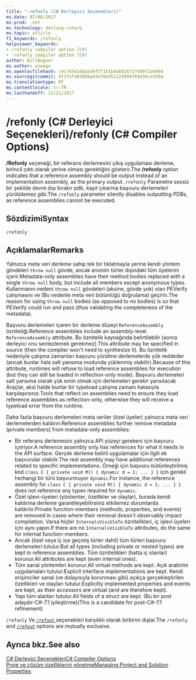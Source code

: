 ```yaml
---
title: "-refonly (C# Derleyici Seçenekleri)"
ms.date: 07/08/2017
ms.prod: .net
ms.technology: devlang-csharp
ms.topic: article
f1_keywords: /refonly
helpviewer_keywords:
- /refonly compiler option [C#]
- -refonly compiler option [C#]
author: BillWagner
ms.author: wiwagn
ms.openlocfilehash: c4c745416bda56f5f1b1b4ab8267274d972a990d
ms.sourcegitcommit: 4f3fef493080a43e70e951223894768d36ce430a
ms.translationtype: MT
ms.contentlocale: tr-TR
ms.lasthandoff: 11/21/2017
---
```

# <a name="refonly-c-compiler-options"></a><span data-ttu-id="51210-102">/refonly (C# Derleyici Seçenekleri)</span><span class="sxs-lookup"><span data-stu-id="51210-102">/refonly (C# Compiler Options)</span></span>

<span data-ttu-id="51210-103">**/Refonly** seçeneği, bir referans derlemesini çıkış uygulaması derleme, birincil çıktı olarak yerine olması gerektiğini gösterir.</span><span class="sxs-lookup"><span data-stu-id="51210-103">The **/refonly** option indicates that a reference assembly should be output instead of an implementation assembly, as the primary output.</span></span> <span data-ttu-id="51210-104">`/refonly` Parametre sessiz bir şekilde devre dışı bırakır pdb, kayıt çıkarma başvuru derlemeleri yürütülemez gibi.</span><span class="sxs-lookup"><span data-stu-id="51210-104">The `/refonly` parameter silently disables outputting PDBs, as reference assemblies cannot be executed.</span></span>

## <a name="syntax"></a><span data-ttu-id="51210-105">Sözdizimi</span><span class="sxs-lookup"><span data-stu-id="51210-105">Syntax</span></span>

```console
/refonly
```

## <a name="remarks"></a><span data-ttu-id="51210-106">Açıklamalar</span><span class="sxs-lookup"><span data-stu-id="51210-106">Remarks</span></span>

<span data-ttu-id="51210-107">Yalnızca meta veri derleme sahip tek bir tıklatmayla yerine kendi yöntem gövdeleri `throw null` gövde, ancak anonim türler dışındaki tüm üyelerini içerir.</span><span class="sxs-lookup"><span data-stu-id="51210-107">Metadata-only assemblies have their method bodies replaced with a single `throw null` body, but include all members except anonymous types.</span></span> <span data-ttu-id="51210-108">Kullanmanın nedeni `throw null` gövdeleri (aksine, gövde yok) olan PEVerify çalışmasını ve (Bu nedenle meta veri bütünlüğü doğrulama) geçirin.</span><span class="sxs-lookup"><span data-stu-id="51210-108">The reason for using `throw null` bodies (as opposed to no bodies) is so that PEVerify could run and pass (thus validating the completeness of the metadata).</span></span>

<span data-ttu-id="51210-109">Başvuru derlemeleri içeren bir derleme düzeyi `ReferenceAssembly` özniteliği.</span><span class="sxs-lookup"><span data-stu-id="51210-109">Reference assemblies include an assembly-level `ReferenceAssembly` attribute.</span></span> <span data-ttu-id="51210-110">Bu öznitelik kaynağında belirtilebilir (sonra derleyici onu sentezlemek gerekmez).</span><span class="sxs-lookup"><span data-stu-id="51210-110">This attribute may be specified in source (then the compiler won't need to synthesize it).</span></span> <span data-ttu-id="51210-111">Bu öznitelik nedeniyle çalışma zamanları başvuru yürütme derlemelerde yük reddeder (ancak bunlar hala salt yansıma modunda yüklenmiş olabilir).</span><span class="sxs-lookup"><span data-stu-id="51210-111">Because of this attribute, runtimes will refuse to load reference assemblies for execution (but they can still be loaded in reflection-only mode).</span></span> <span data-ttu-id="51210-112">Başvuru derlemeleri salt yansıma olarak yük emin olmak için derlemeleri gerekir yansıtacak Araçlar, aksi halde bunlar bir typeload çalışma zamanı hatasıyla karşılaşırsınız.</span><span class="sxs-lookup"><span data-stu-id="51210-112">Tools that reflect on assemblies need to ensure they load reference assemblies as reflection-only, otherwise they will receive a typeload error from the runtime.</span></span>

<span data-ttu-id="51210-113">Daha fazla başvuru derlemeleri meta veriler (özel üyeler) yalnızca meta veri derlemelerden kaldırın:</span><span class="sxs-lookup"><span data-stu-id="51210-113">Reference assemblies further remove metadata (private members) from metadata-only assemblies:</span></span>

- <span data-ttu-id="51210-114">Bir referans derlemesini yalnızca API yüzeyi gerekeni için başvuru içeriyor.</span><span class="sxs-lookup"><span data-stu-id="51210-114">A reference assembly only has references for what it needs in the API surface.</span></span> <span data-ttu-id="51210-115">Gerçek derleme belirli uygulamalar için ilgili ek başvurular olabilir.</span><span class="sxs-lookup"><span data-stu-id="51210-115">The real assembly may have additional references related to specific implementations.</span></span> <span data-ttu-id="51210-116">Örneği için başvuru bütünleştirilmiş kod `class C { private void M() { dynamic d = 1; ... } }` için gerekli herhangi bir türü başvurmuyor `dynamic`.</span><span class="sxs-lookup"><span data-stu-id="51210-116">For instance, the reference assembly for `class C { private void M() { dynamic d = 1; ... } }` does not reference any types required for `dynamic`.</span></span>
- <span data-ttu-id="51210-117">Özel işlevi-üyeleri (yöntemler, özellikler ve olaylar), burada kendi kaldırma derleme garantileyebilirsiniz etkilemez durumlarda kaldırılır.</span><span class="sxs-lookup"><span data-stu-id="51210-117">Private function-members (methods, properties, and events) are removed in cases where their removal doesn't observably impact compilation.</span></span> <span data-ttu-id="51210-118">Varsa hiçbir `InternalsVisibleTo` öznitelikleri, iç işlevi üyeleri için aynı yapın.</span><span class="sxs-lookup"><span data-stu-id="51210-118">If there are no `InternalsVisibleTo` attributes, do the same for internal function-members.</span></span>
- <span data-ttu-id="51210-119">Ancak (özel veya iç içe geçmiş türler dahil) tüm türleri başvuru derlemeleri tutulur.</span><span class="sxs-lookup"><span data-stu-id="51210-119">But all types (including private or nested types) are kept in reference assemblies.</span></span> <span data-ttu-id="51210-120">Tüm öznitelikleri (hatta iç olanlar) korunur.</span><span class="sxs-lookup"><span data-stu-id="51210-120">All attributes are kept (even internal ones).</span></span>
- <span data-ttu-id="51210-121">Tüm sanal yöntemleri korunur.</span><span class="sxs-lookup"><span data-stu-id="51210-121">All virtual methods are kept.</span></span> <span data-ttu-id="51210-122">Açık arabirim uygulamaları tutulur.</span><span class="sxs-lookup"><span data-stu-id="51210-122">Explicit interface implementations are kept.</span></span> <span data-ttu-id="51210-123">Kendi erişimciler sanal (ve dolayısıyla korunması gibi) açıkça gerçekleştirilen özellikleri ve olayları tutulur.</span><span class="sxs-lookup"><span data-stu-id="51210-123">Explicitly implemented properties and events are kept, as their accessors are virtual (and are therefore kept).</span></span>
- <span data-ttu-id="51210-124">Yapı tüm alanları tutulur.</span><span class="sxs-lookup"><span data-stu-id="51210-124">All fields of a struct are kept.</span></span> <span data-ttu-id="51210-125">(Bu bir post adaydır-C#-7.1 iyileştirme)</span><span class="sxs-lookup"><span data-stu-id="51210-125">(This is a candidate for post-C#-7.1 refinement)</span></span>

<span data-ttu-id="51210-126">`/refonly` Ve [ `/refout` ](refout-compiler-option.md) seçenekleri karşılıklı olarak birbirini dışlar.</span><span class="sxs-lookup"><span data-stu-id="51210-126">The `/refonly` and [`/refout`](refout-compiler-option.md) options are mutually exclusive.</span></span>

## <a name="see-also"></a><span data-ttu-id="51210-127">Ayrıca bkz.</span><span class="sxs-lookup"><span data-stu-id="51210-127">See also</span></span>
 [<span data-ttu-id="51210-128">C# Derleyici Seçenekleri</span><span class="sxs-lookup"><span data-stu-id="51210-128">C# Compiler Options</span></span>](../../../csharp/language-reference/compiler-options/index.md)  
 [<span data-ttu-id="51210-129">Proje ve çözüm özelliklerini yönetme</span><span class="sxs-lookup"><span data-stu-id="51210-129">Managing Project and Solution Properties</span></span>](/visualstudio/ide/managing-project-and-solution-properties)
